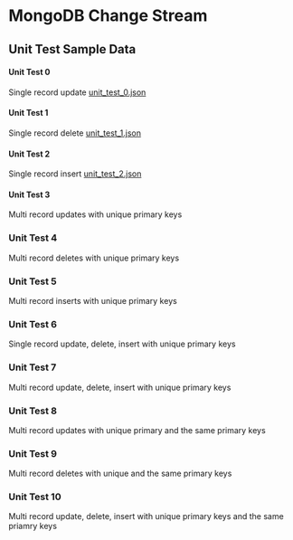 # MongoDB Change Stream

## Unit Test Sample Data

#### Unit Test 0 
Single record update [unit_test_0.json](https://github.com/ev2900/MongoDB_Streams_Glue_Iceberg/blob/main/3_Sample_MongoDB_Change_Steam_Data/unit_test_0.json)

#### Unit Test 1
Single record delete [unit_test_1.json](https://github.com/ev2900/MongoDB_Streams_Glue_Iceberg/blob/main/3_Sample_MongoDB_Change_Steam_Data/unit_test_1.json)

#### Unit Test 2
Single record insert [unit_test_2.json](https://github.com/ev2900/MongoDB_Streams_Glue_Iceberg/blob/main/3_Sample_MongoDB_Change_Steam_Data/unit_test_2.json)

#### Unit Test 3
Multi record updates with unique primary keys

### Unit Test 4
Multi record deletes with unique primary keys

### Unit Test 5
Multi record inserts with unique primary keys

### Unit Test 6
Single record update, delete, insert with unique primary keys

### Unit Test 7
Multi record update, delete, insert with unique primary keys

### Unit Test 8
Multi record updates with unique primary and the same primary keys

### Unit Test 9
Multi record deletes with unique and the same primary keys

### Unit Test 10 
Multi record update, delete, insert with unique primary keys and the same priamry keys
